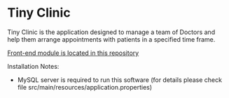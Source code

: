 # Tiny Clinic

Tiny Clinic is the application designed to manage a team of Doctors and help them arrange appointments with patients in a specified time frame.

[Front-end module is located in this repository](https://github.com/MDi-1/project-appointFront)

Installation Notes:
- MySQL server is required to run this software (for details please check file  src/main/resources/application.properties)
